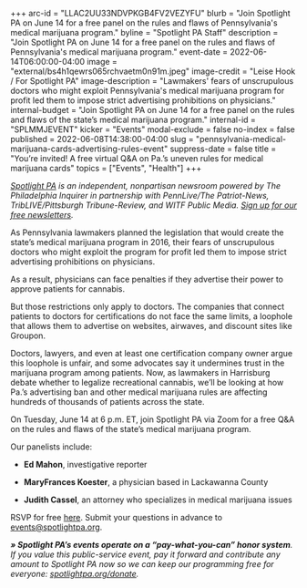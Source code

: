 +++
arc-id = "LLAC2UU33NDVPKGB4FV2VEZYFU"
blurb = "Join Spotlight PA on June 14 for a free panel on the rules and flaws of Pennsylvania's medical marijuana program."
byline = "Spotlight PA Staff"
description = "Join Spotlight PA on June 14 for a free panel on the rules and flaws of Pennsylvania's medical marijuana program."
event-date = 2022-06-14T06:00:00-04:00
image = "external/bs4h1qewrs065rchvaetm0n91m.jpeg"
image-credit = "Leise Hook / For Spotlight PA"
image-description = "Lawmakers' fears of unscrupulous doctors who might exploit Pennsylvania's medical marijuana program for profit led them to impose strict advertising prohibitions on physicians."
internal-budget = "Join Spotlight PA on June 14 for a free panel on the rules and flaws of the state’s medical marijuana program."
internal-id = "SPLMMJEVENT"
kicker = "Events"
modal-exclude = false
no-index = false
published = 2022-06-08T14:38:00-04:00
slug = "pennsylvania-medical-marijuana-cards-advertising-rules-event"
suppress-date = false
title = "You’re invited! A free virtual Q&A on Pa.’s uneven rules for medical marijuana cards"
topics = ["Events", "Health"]
+++

<a href="https://www.spotlightpa.org/"><i>Spotlight PA</i></a><i> is an independent, nonpartisan newsroom powered by The Philadelphia Inquirer in partnership with PennLive/The Patriot-News, TribLIVE/Pittsburgh Tribune-Review, and WITF Public Media. </i><a href="https://www.spotlightpa.org/newsletters"><i>Sign up for our free newsletters</i></a><i>.</i>

As Pennsylvania lawmakers planned the legislation that would create the state’s medical marijuana program in 2016, their fears of unscrupulous doctors who might exploit the program for profit led them to impose strict advertising prohibitions on physicians.

As a result, physicians can face penalties if they advertise their power to approve patients for cannabis.

But those restrictions only apply to doctors. The companies that connect patients to doctors for certifications do not face the same limits, a loophole that allows them to advertise on websites, airwaves, and discount sites like Groupon.

Doctors, lawyers, and even at least one certification company owner argue this loophole is unfair, and some advocates say it undermines trust in the marijuana program among patients. Now, as lawmakers in Harrisburg debate whether to legalize recreational cannabis, we’ll be looking at how Pa.’s advertising ban and other medical marijuana rules are affecting hundreds of thousands of patients across the state.

On Tuesday, June 14 at 6 p.m. ET, join Spotlight PA via Zoom for a free Q&amp;A on the rules and flaws of the state’s medical marijuana program.

Our panelists include:

- <b>Ed Mahon</b>, investigative reporter

- <b>MaryFrances Koester</b>, a physician based in Lackawanna County

- <b>Judith Cassel</b>, an attorney who specializes in medical marijuana issues<br/>

RSVP for free <a href="https://inquirer.zoom.us/webinar/register/WN_w16Xk6wOT0yaMOUU0Lorsw">here</a>. Submit your questions in advance to <a href="mailto:events@spotlightpa.org">events@spotlightpa.org</a>.

<i><b>» Spotlight PA’s events operate on a “pay-what-you-can” honor system</b></i><i>. If you value this public-service event, pay it forward and contribute any amount to Spotlight PA now so we can keep our programming free for everyone: </i><a href="http://spotlightpa.org/donate"><i>spotlightpa.org/donate</i></a><i>.</i>

<script src="https://www.spotlightpa.org/embed.js" async></script><div data-spl-embed-version="1" data-spl-src="https://www.spotlightpa.org/embeds/donate/"></div>
